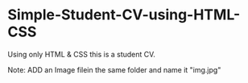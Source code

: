 # Simple-Student-CV-using-HTML-CSS
Using only HTML &amp; CSS this is a student CV.

Note: ADD an Image filein the same folder and name it  "img.jpg" 

